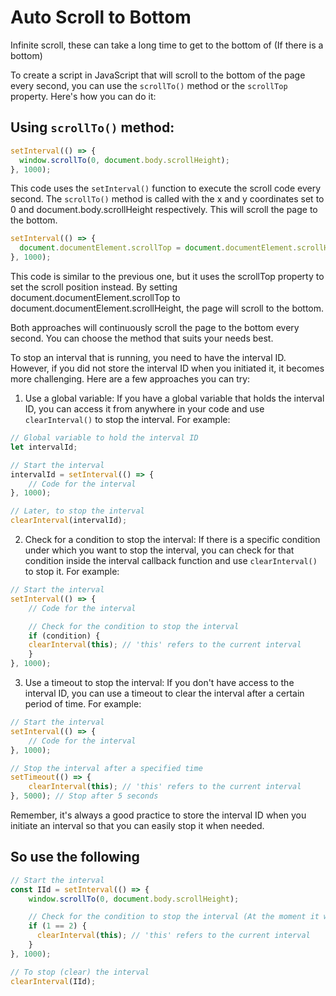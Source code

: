 # Auto Scroll to Bottom

Infinite scroll, these can take a long time to get to the bottom of (If there is a bottom)

To create a script in JavaScript that will scroll to the bottom of the page every second, you can use the `scrollTo()` method or the `scrollTop` property. Here's how you can do it:

## Using `scrollTo()` method:

```js
setInterval(() => {
  window.scrollTo(0, document.body.scrollHeight);
}, 1000);
```
This code uses the `setInterval()` function to execute the scroll code every second. The `scrollTo()` method is called with the x and y coordinates set to 0 and document.body.scrollHeight respectively. This will scroll the page to the bottom.


```js
setInterval(() => {
  document.documentElement.scrollTop = document.documentElement.scrollHeight;
}, 1000);
```

This code is similar to the previous one, but it uses the scrollTop property to set the scroll position instead. By setting document.documentElement.scrollTop to document.documentElement.scrollHeight, the page will scroll to the bottom.

Both approaches will continuously scroll the page to the bottom every second. You can choose the method that suits your needs best.

To stop an interval that is running, you need to have the interval ID. However, if you did not store the interval ID when you initiated it, it becomes more challenging. Here are a few approaches you can try:

1. Use a global variable: If you have a global variable that holds the interval ID, you can access it from anywhere in your code and use `clearInterval()` to stop the interval. For example:

```js
// Global variable to hold the interval ID
let intervalId;

// Start the interval
intervalId = setInterval(() => {
    // Code for the interval
}, 1000);

// Later, to stop the interval
clearInterval(intervalId);
```

2. Check for a condition to stop the interval: If there is a specific condition under which you want to stop the interval, you can check for that condition inside the interval callback function and use `clearInterval()` to stop it. For example:

```js
// Start the interval
setInterval(() => {
    // Code for the interval

    // Check for the condition to stop the interval
    if (condition) {
    clearInterval(this); // 'this' refers to the current interval
    }
}, 1000);
```

3. Use a timeout to stop the interval: If you don't have access to the interval ID, you can use a timeout to clear the interval after a certain period of time. For example:

```javascript
// Start the interval
setInterval(() => {
    // Code for the interval
}, 1000);

// Stop the interval after a specified time
setTimeout(() => {
    clearInterval(this); // 'this' refers to the current interval
}, 5000); // Stop after 5 seconds
```

Remember, it's always a good practice to store the interval ID when you initiate an interval so that you can easily stop it when needed.

## So use the following

```js
// Start the interval
const IId = setInterval(() => {
    window.scrollTo(0, document.body.scrollHeight);

    // Check for the condition to stop the interval (At the moment it will never reach)
    if (1 == 2) {
      clearInterval(this); // 'this' refers to the current interval
    }
}, 1000);

// To stop (clear) the interval 
clearInterval(IId);
```
